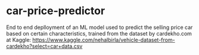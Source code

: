 # car-price-predictor
End to end deplloyment of an ML model used to predict the selling price car based on certain characteristics, trained from the dataset by cardekho.com at Kaggle:  https://www.kaggle.com/nehalbirla/vehicle-dataset-from-cardekho?select=car+data.csv
